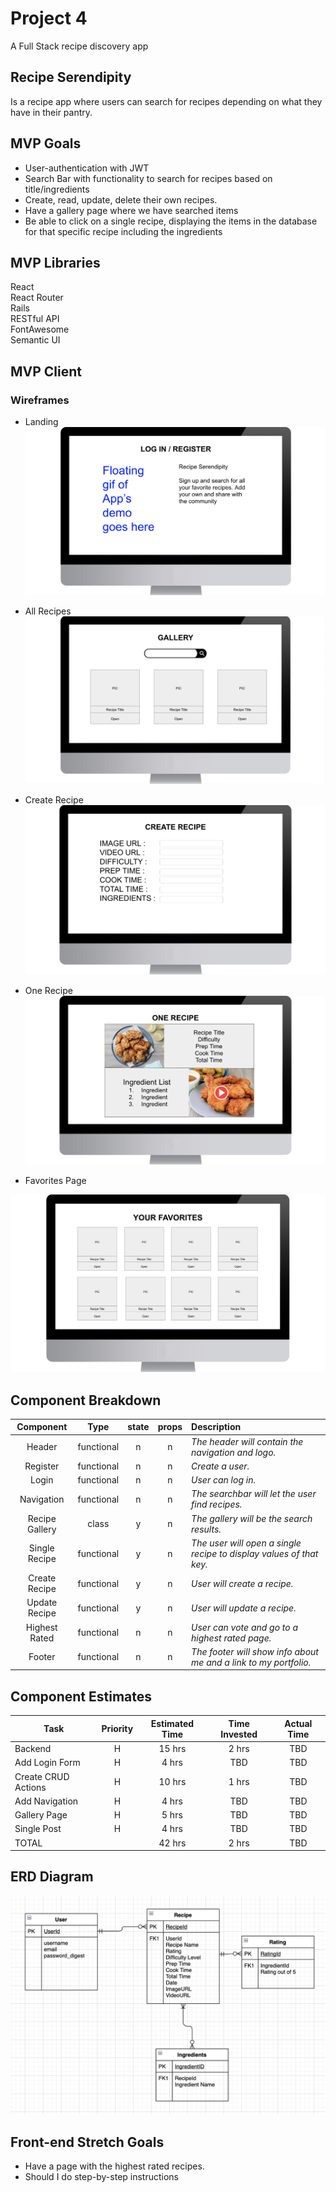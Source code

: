 # Project 4
A Full Stack recipe discovery app

## Recipe Serendipity
Is a recipe app where users can search for recipes depending on what they have in their pantry. 

## MVP Goals
- User-authentication with JWT <br>
- Search Bar with functionality to search for recipes based on title/ingredients<br>
- Create, read, update, delete their own recipes. <br>
- Have a gallery page where we have searched items <br>
- Be able to click on a single recipe, displaying the items in the database for that specific recipe including the ingredients

## MVP Libraries

React<br>
React Router<br>
Rails<br>
RESTful API<br>
FontAwesome<br>
Semantic UI<br>

## MVP Client

### Wireframes
- Landing
![Landing](./Login.png)

- All Recipes
![url](./Gallery.png)

- Create Recipe
![url](./CreateRecipe.png)

- One Recipe
![url](./OneRecipe.png)

- Favorites Page

![url](./Favorites.png)




## Component Breakdown
|  Component   |    Type    | state | props | Description                                                      |
| :----------: | :--------: | :---: | :---: | :--------------------------------------------------------------- |
|    Header    | functional |   n   |   n   | _The header will contain the navigation and logo._               |
|  Register  | functional |   n   |   n   | _Create a user._       |
|  Login  | functional |   n   |   n   | _User can log in._       |
|  Navigation  | functional |   n   |   n   | _The searchbar will let the user find recipes._       |
|   Recipe Gallery    |   class    |   y   |   n   | _The gallery will be the search results._      |
| Single Recipe | functional |   y   |   n   | _The user will open a single recipe to display values of that key._                 |
|  Create Recipe  | functional |   y  |   n   | _User will create a recipe._       |
|  Update Recipe  | functional |   y   |   n   | _User will update a recipe._       |
|  Highest Rated  | functional |   n   |   n   | _User can vote and go to a highest rated page._       |
|    Footer    | functional |   n   |   n   | _The footer will show info about me and a link to my portfolio._ |

## Component Estimates

| Task                | Priority | Estimated Time | Time Invested | Actual Time |
| ------------------- | :------: | :------------: | :-----------: | :---------: |
| Backend    |    H     |     15 hrs      |     2 hrs     |    TBD    |
| Add Login Form    |    H     |     4 hrs      |     TBD     |    TBD    |
| Create CRUD Actions |    H     |     10 hrs      |     1 hrs     |     TBD     |
| Add Navigation    |    H     |     4 hrs      |      TBD     |    TBD    |
| Gallery Page |    H     |     5 hrs      |     TBD     |     TBD     |
|  Single Post |    H     |     4 hrs      |     TBD     |     TBD     |
| TOTAL               |          |     42 hrs      |     2 hrs     |     TBD     |


## ERD Diagram

![url](./ERD.png)

## Front-end Stretch Goals

- Have a page with the highest rated recipes.  <br>
- Should I do step-by-step instructions
